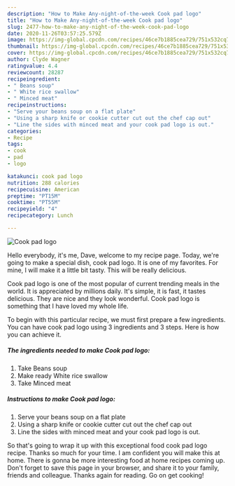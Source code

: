 ```yaml
---
description: "How to Make Any-night-of-the-week Cook pad logo"
title: "How to Make Any-night-of-the-week Cook pad logo"
slug: 2477-how-to-make-any-night-of-the-week-cook-pad-logo
date: 2020-11-26T03:57:25.579Z
image: https://img-global.cpcdn.com/recipes/46ce7b1885cea729/751x532cq70/cook-pad-logo-recipe-main-photo.jpg
thumbnail: https://img-global.cpcdn.com/recipes/46ce7b1885cea729/751x532cq70/cook-pad-logo-recipe-main-photo.jpg
cover: https://img-global.cpcdn.com/recipes/46ce7b1885cea729/751x532cq70/cook-pad-logo-recipe-main-photo.jpg
author: Clyde Wagner
ratingvalue: 4.4
reviewcount: 28287
recipeingredient:
- " Beans soup"
- " White rice swallow"
- " Minced meat"
recipeinstructions:
- "Serve your beans soup on a flat plate"
- "Using a sharp knife or cookie cutter cut out the chef cap out"
- "Line the sides with minced meat and your cook pad logo is out."
categories:
- Recipe
tags:
- cook
- pad
- logo

katakunci: cook pad logo 
nutrition: 288 calories
recipecuisine: American
preptime: "PT15M"
cooktime: "PT55M"
recipeyield: "4"
recipecategory: Lunch

---
```



![Cook pad logo](https://img-global.cpcdn.com/recipes/46ce7b1885cea729/751x532cq70/cook-pad-logo-recipe-main-photo.jpg)

Hello everybody, it's me, Dave, welcome to my recipe page. Today, we're going to make a special dish, cook pad logo. It is one of my favorites. For mine, I will make it a little bit tasty. This will be really delicious.



Cook pad logo is one of the most popular of current trending meals in the world. It is appreciated by millions daily. It's simple, it is fast, it tastes delicious. They are nice and they look wonderful. Cook pad logo is something that I have loved my whole life.


To begin with this particular recipe, we must first prepare a few ingredients. You can have cook pad logo using 3 ingredients and 3 steps. Here is how you can achieve it.

<!--inarticleads1-->

##### The ingredients needed to make Cook pad logo:

1. Take  Beans soup
1. Make ready  White rice swallow
1. Take  Minced meat




<!--inarticleads2-->

##### Instructions to make Cook pad logo:

1. Serve your beans soup on a flat plate
1. Using a sharp knife or cookie cutter cut out the chef cap out
1. Line the sides with minced meat and your cook pad logo is out.




So that's going to wrap it up with this exceptional food cook pad logo recipe. Thanks so much for your time. I am confident you will make this at home. There is gonna be more interesting food at home recipes coming up. Don't forget to save this page in your browser, and share it to your family, friends and colleague. Thanks again for reading. Go on get cooking!
